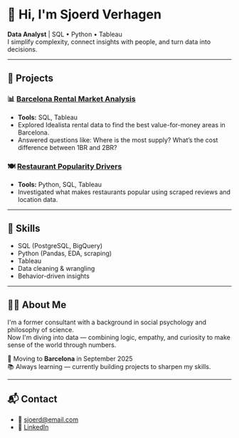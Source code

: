 # 👋 Hi, I'm Sjoerd Verhagen

**Data Analyst** | SQL • Python • Tableau  
I simplify complexity, connect insights with people, and turn data into decisions.

---

## 🚀 Projects

### 📊 [Barcelona Rental Market Analysis](https://sjoerd-verhagen.github.io/barcelona-rental-analysis/)
- **Tools:** SQL, Tableau
- Explored Idealista rental data to find the best value-for-money areas in Barcelona.
- Answered questions like: Where is the most supply? What’s the cost difference between 1BR and 2BR?

### 🍽️ [Restaurant Popularity Drivers](https://github.com/sjoerdv/portfolio/blob/main/restaurant-analysis.html)
- **Tools:** Python, SQL, Tableau
- Investigated what makes restaurants popular using scraped reviews and location data.

---

## 🧠 Skills

- SQL (PostgreSQL, BigQuery)
- Python (Pandas, EDA, scraping)
- Tableau
- Data cleaning & wrangling
- Behavior-driven insights

---

## 👨‍💻 About Me

I'm a former consultant with a background in social psychology and philosophy of science.  
Now I'm diving into data — combining logic, empathy, and curiosity to make sense of the world through numbers.

📍 Moving to **Barcelona** in September 2025  
📚 Always learning — currently building projects to sharpen my skills.

---

## 📬 Contact

- 📧 [sjoerd@email.com](mailto:sjoerd_verhagen@live.nl)
- 💼 [LinkedIn]([https://linkedin.com/in/sjoerdverhagen](https://www.linkedin.com/in/sjoerd-verhagen-2a40ab14a/))
